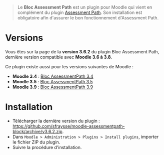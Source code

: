 > Le **Bloc Assessment Path** est un plugin pour Moodle qui vient en complément du plugin [Assessment Path](https://github.com/sfraysse/moodle-assessmentpath). Son installation est obligatoire afin d'assurer le bon fonctionnement d'Assessment Path.


# Versions

Vous êtes sur la page de la **version 3.6.2** du plugin Bloc Assessment Path, dernière version compatible avec **Moodle 3.6 à 3.8**.

Ce plugin existe aussi pour les versions suivantes de Moodle :
- **Moodle 3.4** : [Bloc AssessmentPath 3.4](https://github.com/sfraysse/moodle-assessmentpath-block/tree/3.4)
- **Moodle 3.5** : [Bloc AssessmentPath 3.5](https://github.com/sfraysse/moodle-assessmentpath-block/tree/3.5)
- **Moodle 3.9** : [Bloc AssessmentPath 3.9](https://github.com/sfraysse/moodle-assessmentpath-block/tree/3.9)


# Installation

- Télécharger la dernière version du plugin : https://github.com/sfraysse/moodle-assessmentpath-block/archive/v3.6.2.zip.
- Dans `Moodle > Administration > Plugins > Install plugins`, importer le fichier ZIP du plugin.
- Suivre la procédure d'installation.



